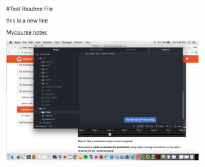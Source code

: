 #Test Readme File

this is a new line

My[course notes](./notes.txt)

![Image of my Atom editor](./images/screenshot.png)
